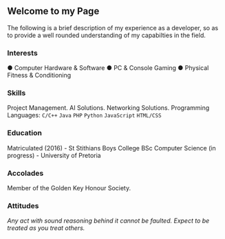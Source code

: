 ## Welcome to my Page

The following is a brief description of my experience as a developer, so as to provide a well rounded understanding of my capabilties in the field.

### Interests
  ●	Computer Hardware & Software
  ●	PC & Console Gaming
  ●	Physical Fitness & Conditioning

### Skills
Project Management.
AI Solutions.
Networking Solutions.
Programming Languages:
`C/C++`
`Java`
`PHP`
`Python`
`JavaScript`
`HTML/CSS`

### Education
Matriculated (2016) - St Stithians Boys College
BSc Computer Science (in progress) - University of Pretoria

### Accolades
Member of the Golden Key Honour Society.

### Attitudes
*Any act with sound reasoning behind it cannot be faulted.*
*Expect to be treated as you treat others.*
